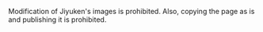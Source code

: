 Modification of Jiyuken's images is prohibited.
Also, copying the page as is and publishing it is prohibited.

